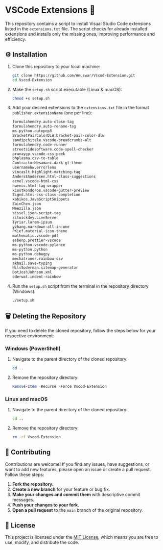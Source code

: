 # VSCode Extensions 📂

This repository contains a script to install Visual Studio Code extensions listed in the `extensions.txt` file. The script checks for already installed extensions and installs only the missing ones, improving performance and efficiency.

## ⚙️ Installation

1. Clone this repository to your local machine:
    ```sh
    git clone https://github.com/Anuswar/Vscod-Extension.git
    cd Vscod-Extension
    ```

2. Make the `setup.sh` script executable (Linux & macOS): 
    ```sh
    chmod +x setup.sh
    ```

3. Add your desired extensions to the `extensions.txt` file in the format `publisher.extensionName` (one per line):
    ```txt
   formulahendry.auto-close-tag
   formulahendry.auto-rename-tag
   ms-python.autopep8
   BracketPairColorDLW.bracket-pair-color-dlw
   sandipchitale.vscode-breadcrumbs-alt
   formulahendry.code-runner
   streetsidesoftware.code-spell-checker
   pranaygp.vscode-css-peek
   phplasma.csv-to-table
   ContractorNesamani.dark-gt-theme
   usernamehw.errorlens
   vincaslt.highlight-matching-tag
   AndersEAndersen.html-class-suggestions
   ecmel.vscode-html-css
   hwencc.html-tag-wrapper
   kisstkondoros.vscode-gutter-preview
   Zignd.html-css-class-completion
   xabikos.JavaScriptSnippets
   ZainChen.json
   Meezilla.json
   sissel.json-script-tag
   ritwickdey.LiveServer
   Tyriar.lorem-ipsum
   yzhang.markdown-all-in-one
   PKief.material-icon-theme
   mathematic.vscode-pdf
   esbenp.prettier-vscode
   ms-python.vscode-pylance
   ms-python.python
   ms-python.debugpy
   mechatroner.rainbow-csv
   akhail.save-typing
   NilsSoderman.sitemap-generator
   DotJoshJohnson.xml
   oderwat.indent-rainbow
    ```

4. Run the `setup.sh` script from the terminal in the repository directory (Windows):
    ```sh
    ./setup.sh
    ```

## 🗑️ Deleting the Repository

If you need to delete the cloned repository, follow the steps below for your respective environment:

### Windows (PowerShell)

1. Navigate to the parent directory of the cloned repository:
    ```powershell
    cd ..
    ```

2. Remove the repository directory:
    ```powershell
    Remove-Item -Recurse -Force Vscod-Extension
    ```

### Linux and macOS

1. Navigate to the parent directory of the cloned repository:
    ```sh
    cd ..
    ```

2. Remove the repository directory:
    ```sh
    rm -rf Vscod-Extension
    ```

## 🤝 Contributing

Contributions are welcome! If you find any issues, have suggestions, or want to add new features, please open an issue or create a pull request. Follow these steps:

1. **Fork the repository.**
2. **Create a new branch** for your feature or bug fix.
3. **Make your changes and commit them** with descriptive commit messages.
4. **Push your changes to your fork.**
5. **Open a pull request** to the `main` branch of the original repository.

## 📄 License

This project is licensed under the [MIT License](LICENSE.md), which means you are free to use, modify, and distribute the code.
